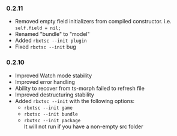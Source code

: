 ### **0.2.11**
- Removed empty field initializers from compiled constructor. i.e. `self.field = nil;`
- Renamed "bundle" to "model"
- Added `rbxtsc --init plugin`
- Fixed `rbxtsc --init` bug

### **0.2.10**
- Improved Watch mode stability
- Improved error handling
- Ability to recover from ts-morph failed to refresh file
- Improved destructuring stability
- Added `rbxtsc --init` with the following options:
	- `rbxtsc --init game`
	- `rbxtsc --init bundle`
	- `rbxtsc --init package`\
	It will not run if you have a non-empty src folder